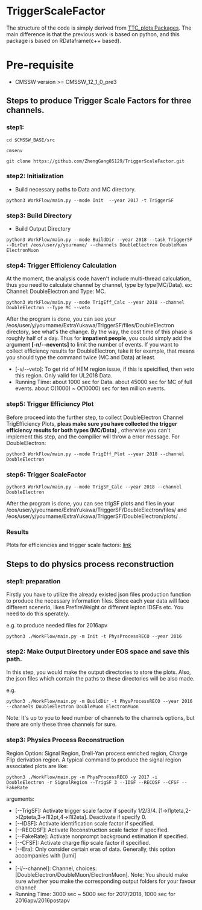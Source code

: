 # TriggerScaleFactor

The structure of the code is simply derived from [TTC_plots Packages](https://github.com/menglu21/TTC_plots.git).
The main difference is that the previous work is based on python, and this package is based on RDataframe(c++ based).

# Pre-requisite
- CMSSW version >= CMSSW_12_1_0_pre3

## Steps to produce Trigger Scale Factors for three channels.



### step1: 
```
cd $CMSSW_BASE/src

cmsenv

git clone https://github.com/ZhengGang85129/TriggerScaleFactor.git
```

### step2: Initialization

- Build necessary paths to Data and MC directory.
```
python3 WorkFlow/main.py --mode Init  --year 2017 -t TriggerSF
```
### step3: Build Directory

- Build Output Directory
```
python3 WorkFlow/main.py --mode BuildDir --year 2018 --task TriggerSF --DirOut /eos/user/y/yourname/ --channels DoubleElectron DoubleMuon ElectronMuon
```
### step4: Trigger Efficiency Calculation

At the moment, the analysis code haven't include multi-thread calculation, thus you need to calculate channel by channel, type by type(MC/Data).
ex: Channel: DoubleElectron and Type: MC.
```
python3 WorkFlow/main.py --mode TrigEff_Calc --year 2018 --channel DoubleElectron --Type MC --veto
```
After the program is done, you can see your /eos/user/y/yourname/ExtraYukawa/TriggerSF/files/DoubleElectron directory, see what's the change.
By the way, the cost time of this phase is roughly half of a day. Thus for **impatient people**, you could simply add the argument **[-n/--nevents]**
 to limit the number of events. If you want to collect efficiency results for DoubleElectron, take it for example, that means you should type the command twice (MC and Data) at least.
 - [-v/--veto]: To get rid of HEM region issue, if this is speicified, then veto this region. Only valid for UL2018 Data.
 - Running Time: about 1000 sec for Data. about 45000 sec for MC of full events. about O(1000) ~ O(10000) sec for ten million events.
### step5: Trigger Efficiency Plot

Before proceed into the further step, to collect DoubleElectron Channel TrigEfficiency Plots, **pleas make sure you have collected the trigger efficiency results for both types (MC/Data)** , otherwise you can't implement this step, and the compilier will throw a error message.
For DoubleElectron:

```
python3 WorkFlow/main.py --mode TrigEff_Plot --year 2018 --channel DoubleElectron
```

### step6: Trigger ScaleFactor 

```
python3 WorkFlow/main.py --mode TrigSF_Calc --year 2018 --channel DoubleElectron
```

After the program is done, you can see trigSF plots and files in your /eos/user/y/yourname/ExtraYukawa/TriggerSF/DoubleElectron/files/ and /eos/user/y/yourname/ExtraYukawa/TriggerSF/DoubleElectron/plots/ .
### Results

Plots for efficiencies and trigger scale factors: [link](https://cernbox.cern.ch/index.php/s/C2DsnT2SjqiApBL)


## Steps to do physics process reconstruction

### step1: preparation
Firstly you have to utilize the already existed json files production function to produce the necessary information files.
Since each year data will face different scenerio, likes PrefireWeight or different lepton IDSFs etc. You need to do this sperately. 

e.g. to produce needed files for 2016apv
```
python3 ./WorkFlow/main.py -m Init -t PhysProcessRECO --year 2016 
```
### step2: Make Output Directory under EOS space and save this path.

In this step, you would make the output directories to store the plots.
Also, the json files which contain the paths to these directories will be also made.

e.g.
```
python3 ./WorkFlow/main.py -m BuildDir -t PhysProcessRECO --year 2016 --channels DoubleElectron DoubleMuon ElectronMuon 
```
Note: It's up to you to feed number of channels to the channels options, but there are only these three channels for sure.  

### step3: Physics Process Reconstruction
Region Option: Signal Region, Drell-Yan process enriched region, Charge Flip derivation region.
A typical command to produce the signal region associated plots are like:
```
python3 ./WorkFlow/main.py -m PhysProcessRECO -y 2017 -i DoubleElectron -r SignalRegion --TrigSF 3 --IDSF --RECOSF --CFSF --FakeRate 
```
 arguments: 
 - [--TrigSF]: Activate trigger scale factor if specify 1/2/3/4. [1->l1pteta,2->l2pteta,3->l1l2pt,4->l1l2eta]. Deactivate if specify 0. 
 - [--IDSF]: Activate identification scale factor if specified.
 - [--RECOSF]: Activate Reconstruction scale factor if specified.
 - [--FakeRate]: Activate nonprompt background estimation if specified.
 - [--CFSF]: Activate charge flip scale factor if specified.
 - [--Era]: Only consider certain eras of data. Generally, this option accompanies with \[lumi\]
 - [--lumi]: Luminosity.
 - [-i/--channel]: Channel, choices: [DoubleElectron/DoubleMuon/ElectronMuon]. Note: You should make sure whether you make the corresponding output folders for your favour channel!
 - Running Time: 3000 sec ~ 5000 sec for 2017/2018, 1000 sec for 2016apv/2016postapv
